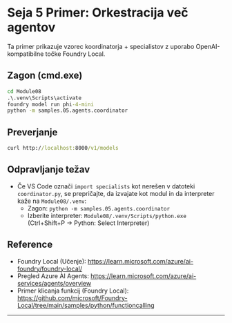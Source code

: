 <!--
CO_OP_TRANSLATOR_METADATA:
{
  "original_hash": "4f786f5ea706270620f8e5dfb088e0c0",
  "translation_date": "2025-09-23T01:18:51+00:00",
  "source_file": "Module08/samples/05/README.md",
  "language_code": "sl"
}
-->
# Seja 5 Primer: Orkestracija več agentov

Ta primer prikazuje vzorec koordinatorja + specialistov z uporabo OpenAI-kompatibilne točke Foundry Local.

## Zagon (cmd.exe)
```cmd
cd Module08
.\.venv\Scripts\activate
foundry model run phi-4-mini
python -m samples.05.agents.coordinator
```

## Preverjanje
```cmd
curl http://localhost:8000/v1/models
```

## Odpravljanje težav
- Če VS Code označi `import specialists` kot nerešen v datoteki `coordinator.py`, se prepričajte, da izvajate kot modul in da interpreter kaže na `Module08/.venv`:
	- Zagon: `python -m samples.05.agents.coordinator`
	- Izberite interpreter: `Module08/.venv/Scripts/python.exe` (Ctrl+Shift+P → Python: Select Interpreter)

## Reference
- Foundry Local (Učenje): https://learn.microsoft.com/azure/ai-foundry/foundry-local/
- Pregled Azure AI Agents: https://learn.microsoft.com/azure/ai-services/agents/overview
- Primer klicanja funkcij (Foundry Local): https://github.com/microsoft/Foundry-Local/tree/main/samples/python/functioncalling

---

